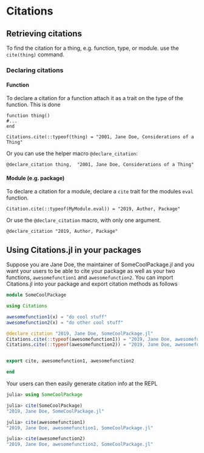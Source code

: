 # Citations
<!--
[![Stable](https://img.shields.io/badge/docs-stable-blue.svg)](https://oxinabox.github.io/Citations.jl/stable)
[![Latest](https://img.shields.io/badge/docs-latest-blue.svg)](https://oxinabox.github.io/Citations.jl/latest)
[![Build Status](https://travis-ci.com/oxinabox/Citations.jl.svg?branch=master)](https://travis-ci.com/oxinabox/Citations.jl)
[![Build Status](https://ci.appveyor.com/api/projects/status/github/oxinabox/Citations.jl?svg=true)](https://ci.appveyor.com/project/oxinabox/Citations-jl)
[![Codecov](https://codecov.io/gh/oxinabox/Citations.jl/branch/master/graph/badge.svg)](https://codecov.io/gh/oxinabox/Citations.jl)
[![Coveralls](https://coveralls.io/repos/github/oxinabox/Citations.jl/badge.svg?branch=master)](https://coveralls.io/github/oxinabox/Citations.jl?branch=master)
-->

## Retrieving citations

To find the citation for a thing, e.g. function, type, or module.
use the `cite(thing)` command.

### Declaring citations

#### Function

To declare a citation for a function attach it as a trait on the type of the function.
This is done
```
function thing()
#...
end

Citations.cite(::typeof(thing) = "2001, Jane Doe, Considerations of a Thing"
```

Or you can use the helper macro `@declare_citation`:

```
@declare_citation thing,  "2001, Jane Doe, Considerations of a Thing"
```

#### Module (e.g. package)
To declare a citation for a module,
declare a `cite` trait for the modules `eval` function.

```
Citation.cite(::typeof(MyModule.eval)) = "2019, Author, Package"
```

Or use the `@declare_citation` macro, with only one argument.
```
@declare_citation "2019, Author, Package"
```

## Using Citations.jl in your packages
Suppose you are Jane Doe, the maintainer of SomeCoolPackage.jl and you want your users to be able to cite your package as well as your two functions, `awesomefunction1` and `awesomefunction2`. You can import Citations.jl into your package and export  citation methods as follows
```julia
module SomeCoolPackage

using Citations 

awesomefunction1(x) = "do cool stuff"
awesomefunction2(x) = "do other cool stuff"

@declare_citation "2019, Jane Doe, SomeCoolPackage.jl"
Citations.cite(::typeof(awesomefunction1)) = "2019, Jane Doe, awesomefunction1, SomeCoolPackage.jl"
Citations.cite(::typeof(awesomefunction2)) = "2019, Jane Doe, awesomefunction2, SomeCoolPackage.jl"


export cite, awesomefunction1, awesomefunction2

end
```
Your users can then easily generate citation info at the REPL
```julia
julia> using SomeCoolPackage

julia> cite(SomeCoolPackage)
"2019, Jane Doe, SomeCoolPackage.jl"

julia> cite(awesomefunction1)
"2019, Jane Doe, awesomefunction1, SomeCoolPackage.jl"

julia> cite(awesomefunction2)
"2019, Jane Doe, awesomefunction2, SomeCoolPackage.jl"
```
